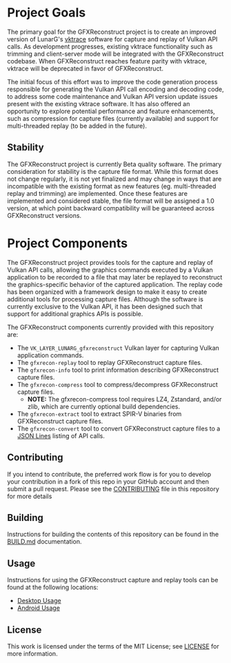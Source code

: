 # Project Goals

The primary goal for the GFXReconstruct project is to create an improved
version of LunarG's [vktrace](https://github.com/LunarG/VulkanTools)
software for capture and replay of Vulkan API calls. As development
progresses, existing vktrace functionality such as trimming and
client-server mode will be integrated with the GFXReconstruct codebase.
When GFXReconstruct reaches feature parity with vktrace, vktrace will
be deprecated in favor of GFXReconstruct.

The initial focus of this effort was to improve the code generation process
responsible for generating the Vulkan API call encoding and decoding code,
to address some code maintenance and Vulkan API version update issues present
with the existing vktrace software. It has also offered an opportunity to
explore potential performance and feature enhancements, such as compression
for capture files (currently available) and support for multi-threaded replay
(to be added in the future).

## Stability

The GFXReconstruct project is currently Beta quality software.  The primary
consideration for stability is the capture file format.  While this format
does not change regularly, it is not yet finalized and may change in ways
that are incompatible with the existing format as new features (eg.
multi-threaded replay and trimming) are implemented.  Once these features
are implemented and considered stable, the file format will be assigned a
1.0 version, at which point backward compatibility will be guaranteed across
GFXReconstruct versions.

# Project Components

The GFXReconstruct project provides tools for the capture and replay of Vulkan
API calls, allowing the graphics commands executed by a Vulkan application to
be recorded to a file that may later be replayed to reconstruct the
graphics-specific behavior of the captured application. The replay code has
been organized with a framework design to make it easy to create additional
tools for processing capture files. Although the software is currently
exclusive to the Vulkan API, it has been designed such that support for
additional graphics APIs is possible.

The GFXReconstruct components currently provided with this repository are:

* The `VK_LAYER_LUNARG_gfxreconstruct` Vulkan layer for capturing
   Vulkan application commands.
* The `gfxrecon-replay` tool to replay GFXReconstruct capture files.
* The `gfxrecon-info` tool to print information describing GFXReconstruct
  capture files.
* The `gfxrecon-compress` tool to compress/decompress GFXReconstruct
  capture files.
  * **NOTE:** The gfxrecon-compress tool requires LZ4, Zstandard, and/or
    zlib, which are currently optional build dependencies.
* The `gfxrecon-extract` tool to extract SPIR-V binaries from
  GFXReconstruct capture files.
* The `gfxrecon-convert` tool to convert GFXReconstruct capture files to
  a [JSON Lines](https://jsonlines.org/) listing of API calls.



## Contributing

If you intend to contribute, the preferred work flow is for you to develop
your contribution in a fork of this repo in your GitHub account and then
submit a pull request.
Please see the [CONTRIBUTING](CONTRIBUTING.md) file in this repository for
more details

## Building

Instructions for building the contents of this repository can be found in
the [BUILD.md](BUILD.md) documentation.

## Usage

Instructions for using the GFXReconstruct capture and replay tools can be
found at the following locations:

* [Desktop Usage](USAGE_desktop.md)
* [Android Usage](USAGE_android.md)

## License

This work is licensed under the terms of the MIT License; see
[LICENSE](LICENSE.txt) for more information.
